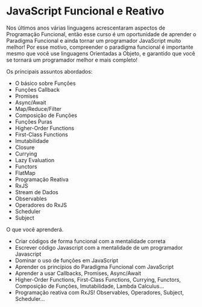# JavaScript Funcional e Reativo

Nos últimos anos várias linguagens acrescentaram aspectos de Programação Funcional, então esse curso é um oportunidade de aprender o Paradigma Funcional e ainda tornar um programador JavaScript muito melhor! Por esse motivo, compreender o paradigma funcional é importante mesmo que você use linguagens Orientadas a Objeto, e garantido que você se tornará um programador melhor e mais completo!

Os principais assuntos abordados:

  - O básico sobre Funções
  - Funções Callback
  - Promises
  - Async/Await
  - Map/Reduce/Filter
  - Composição de Funções
  - Funções Puras
  - Higher-Order Functions
  - First-Class Functions
  - Imutabilidade
  - Closure
  - Currying
  - Lazy Evaluation
  - Functors
  - FlatMap
  - Programação Reativa
  - RxJS
  - Stream de Dados
  - Observables
  - Operadores do RxJS
  - Scheduler
  - Subject

O que você aprenderá.

  - Criar códigos de forma funcional com a mentalidade correta
  - Escrever código Javascript com a mentalidade de um programador Javascript
  - Dominar o uso de funções em JavaScript
  - Aprender os princípios do Paradigma Funcional com JavaScript
  - Aprender a usar Callbacks, Promises, Async/Await
  - Higher-Order Functions, First-Class Functions, Currying, Functors, Composição de Funções, Imutabilidade, Lambda Calculus...
  - Programação reativa com RxJS! Observables, Operadores, Subject, Scheduler...